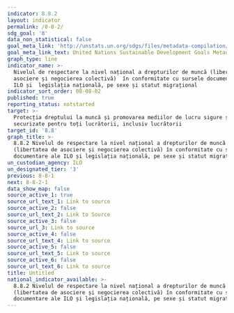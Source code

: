 ```yaml
---
indicator: 8.8.2
layout: indicator
permalink: /8-8-2/
sdg_goal: '8'
data_non_statistical: false
goal_meta_link: 'http://unstats.un.org/sdgs/files/metadata-compilation/Metadata-Goal-8.pdf'
goal_meta_link_text: United Nations Sustainable Development Goals Metadata (pdf 525kB)
graph_type: line
indicator_name: >-
  Nivelul de respectare la nivel național a drepturilor de muncă (libertatea de
  asociere și negocierea colectivă)  în conformitate cu sursele documentare ale
  ILO și  legislația națională, pe sexe și statut migrațional
indicator_sort_order: 08-08-02
published: true
reporting_status: notstarted
target: >-
  Protecția dreptului la muncă și promovarea mediilor de lucru sigure și
  securizate pentru toți lucrătorii, inclusiv lucrătorii 
target_id: '8.8'
graph_title: >-
  8.8.2 Nivelul de respectare la nivel național a drepturilor de muncă
  (libertatea de asociere și negocierea colectivă) în conformitate cu sursele
  documentare ale ILO și legislația națională, pe sexe și statut migrațional
un_custodian_agency: ILO
un_designated_tier: '3'
previous: 8-8-1
next: 8-8-2-1
data_show_map: false
source_active_1: true
source_url_text_1: Link to source
source_active_2: false
source_url_text_2: Link to Source
source_active_3: false
source_url_3: Link to source
source_active_4: false
source_url_text_4: Link to source
source_active_5: false
source_url_text_5: Link to source
source_active_6: false
source_url_text_6: Link to source
title: Untitled
national_indicator_available: >-
  8.8.2 Nivelul de respectare la nivel național a drepturilor de muncă
  (libertatea de asociere și negocierea colectivă) în conformitate cu sursele
  documentare ale ILO și legislația națională, pe sexe și statut migrațional
---
```

